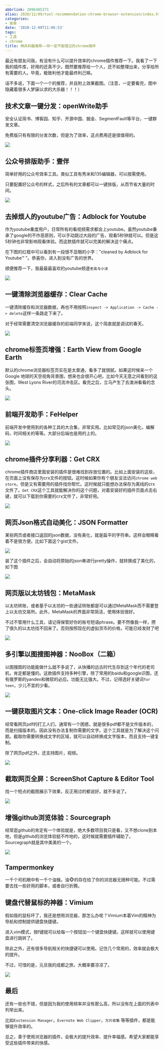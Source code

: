 ```yaml
---
abbrlink: 2096485371
alias: 2020/12/09/tool-recommendation-chrome-browser-extension/index.html
categories:
- 效率
date: '2020-12-09T11:06:53'
tags:
- 工具
- chrome
title: 神兵利器推荐——你一定不能错过的chrome插件
---
```








最近有朋友问我，有没有什么可以提升效率的chrome插件推荐一下。我看了一下我的插件库，好用的还真不少。既然要推荐给一个人，还不如整理出来，分享给所有需要的人。毕竟，极致利他才能最终利己嘛。

话不多说，下面一个一个的推荐，并且附上效果截图。（注意，一定要看完，图中隐藏着很多人梦寐以求的大杀器！！！）

## 技术文章一键分发：openWrite助手

安全认证简书、博客园、知乎、开源中国、掘金、SegmentFault等平台，一键群发文章。

免费版只有有限的分发次数，但是为了效率，这点费用还是很值得的。

![](https://suncle-public.oss-cn-shenzhen.aliyuncs.com/pics/article/efficiency-tools-chrome-extension/open-write.jpg)

<!--more-->


## 公众号排版助手：壹伴 

简单好用的公众号效率工具。类似工具有秀米和135编辑器，可以按需使用。

只要配置好公众号的样式，之后所有的文章都可以一键排版，从而节省大量的时间。

![](https://suncle-public.oss-cn-shenzhen.aliyuncs.com/pics/article/efficiency-tools-chrome-extension/yiban.jpg)



## 去掉烦人的youtube广告：Adblock for Youtube

作为youtube重度用户，日常所有的看视频需求都会上youtube。虽然youtube秉承了google的不作恶原则，可以手动跳过大段的广告，观看5秒钟就可以。但是这5秒钟也非常影响观看体验。而这款插件就可以完美的解决这个痛点。

在下图的红框中可以看到有一段很不显眼的小字："cleaned by Adblock for Youtube™ "。恭喜你，进入到没有广告的世界。

顺便推荐一下，我最最最喜欢的youtube频道`老高与小沫`

![](https://suncle-public.oss-cn-shenzhen.aliyuncs.com/pics/article/efficiency-tools-chrome-extension/adblock-for-youtube.jpg)



## 一键清除浏览器缓存：Clear Cache

一键清除缓存和浏览器数据，再也不用按照`inspect -> Application -> Cache -> delete`这样一条路走下来了。

对于经常需要清空浏览器缓存的前端同学来说，这个简直就是调试的春天。

![](https://suncle-public.oss-cn-shenzhen.aliyuncs.com/pics/article/efficiency-tools-chrome-extension/clear-cache.jpg)



## chrome标签页增强：Earth View from Google Earth

默认的chrome浏览器标签页实在是太普通，看多了就很腻。如果这时候来一个Google 地球的天空视角背景图，想来也会很开心吧，比如今天无意之间看到的这张图，West Lyons River的河流冲击区。看完之后，立马产生了去澳洲看看的念头。

![](https://suncle-public.oss-cn-shenzhen.aliyuncs.com/pics/article/efficiency-tools-chrome-extension/google-earth-view.jpeg)



## 前端开发助手：FeHelper

前端开发中使用到的各种工具的大合集，非常实用。比如常见的json美化，编解码，时间相关的等等。大部分后端也是用的上的。

![](https://suncle-public.oss-cn-shenzhen.aliyuncs.com/pics/article/efficiency-tools-chrome-extension/fe-helper.jpg)



## chrome插件分享利器：Get CRX

chrome插件商店里面安装的插件是很难找到存放位置的。比如上面安装的这些，在页面上没有保存为crx文件的按钮。这时候如果你有个朋友没法访问`chrome web store`，但是又有需要用的插件找你帮忙。这时候就只能想办法保存为离线的crx文件了。`Get CRX`这个工具就能解决你的这个问题，对着安装好的插件页面点击右键，就可以下载到你需要的crx文件了，非常好用。

![](https://suncle-public.oss-cn-shenzhen.aliyuncs.com/pics/article/efficiency-tools-chrome-extension/get-crx.jpg)



## 网页Json格式自动美化：JSON Formatter

某些网页或者接口返回的json数据，没有美化，就是扁平的字符串。这样会眼睛看着不是很方便。比如下面这个gist文件。

![](https://suncle-public.oss-cn-shenzhen.aliyuncs.com/pics/article/efficiency-tools-chrome-extension/json-formatter-example-raw.jpg)

装了这个插件之后，会自动将原始的json串进行pretty操作，就转换成了美化的，如下图

![](https://suncle-public.oss-cn-shenzhen.aliyuncs.com/pics/article/efficiency-tools-chrome-extension/json-formatter-example-pretty.jpg)



## 网页版以太坊钱包：MetaMask

以太坊转账，或者基于以太坊的一些通证转账都是可以通过MetaMask而不需要登上以太坊交易所。此外，MetaMask的界面非常简洁，使用体验很好。

不过不管用什么工具，请记得保管好你的账号短语phrase。要不然像我一样，攒了很久的以太坊找不回来了。否则按照现在的虚拟货币的价格，可能已经发财了吧

![](https://suncle-public.oss-cn-shenzhen.aliyuncs.com/pics/article/efficiency-tools-chrome-extension/metamask.jpg)



## 多引擎以图搜图神器：NooBox（二箱）

以图搜图的功能能做什么就不多说了，从快播的远古时代生存到这个年代的老司机，肯定都是懂的。这款插件支持多种引擎，除了常用的baidu和google识图，还有俄罗斯的yandex和微软的必应。功能无比强大。不过，记得选好关键词`for teen`，少儿不宜的少看。

![](https://suncle-public.oss-cn-shenzhen.aliyuncs.com/pics/article/efficiency-tools-chrome-extension/NooBox.jpg)



## 一键获取图片文本：One-click Image Reader (OCR)

经常看网页pdf的打工人们，通常有一个困惑，就是很多pdf都不是文件版本的，而是扫描版本的。因此没有办法复制你需要的文字。这个工具就是为了解决这个问题。截取你需要转换成文字的区域，就可以自动转换成文字版本，而且支持一键复制。

除了网页pdf之外，还支持图片，视频。

![](https://suncle-public.oss-cn-shenzhen.aliyuncs.com/pics/article/efficiency-tools-chrome-extension/one-click-ocr.jpg)



## 截取网页全屏：ScreenShot Capture & Editor Tool

找一个短点的截图展示下效果，反正用过的都说好。就不多说了。

![](https://suncle-public.oss-cn-shenzhen.aliyuncs.com/pics/article/efficiency-tools-chrome-extension/screenshot-carbon-now-sh-1607436737137.png)



## 增强github浏览体验：Sourcegraph

经常逛github的肯定有一个体验就是，绝大多数项目我只是看，又不想clone到本地，但是github的浏览体验挺不咋地的，这时候就需要插件辅助了。Sourcegraph就是其中美美的一个。

![](https://suncle-public.oss-cn-shenzhen.aliyuncs.com/pics/article/efficiency-tools-chrome-extension/sourcegraph.jpg)



## Tampermonkey

一千个司机眼中有一千个油猴。油🐵的存在给了你的浏览器无限种可能。不过需要去找一些好用的脚本，或者自行折腾。



## 键盘代替鼠标的神器：Vimium

假如我的鼠标坏了，我还是想用浏览器，那怎么办呢？Vimium本着Vim的精神为导航和控制提供键盘快捷键。

进入vim模式，按f键就可以给每一个按钮加一个键盘快捷键。这样就可以使用键盘进行跳转了。

除此之外，还有很多导航相关的快捷键可以使用。记住几个常用的，效率就会极大的提升。

不过，可惜的是，元旦我的成都之旅，大概率要凉凉了。

![](https://suncle-public.oss-cn-shenzhen.aliyuncs.com/pics/article/efficiency-tools-chrome-extension/vimium.jpg)

## 最后

还有一些也不错，但是因为我的使用频率并没有那么高，所以没有在上面的列表中列举出来。

比如`Exstension Manager`，`Evernote Web Clipper`，`方片收集` 等等插件，都是能够提升效率的。

总之，善于使用浏览器的插件，会极大的提升效率、提升幸福感。希望大家都能享受这些插件带来的快感。



